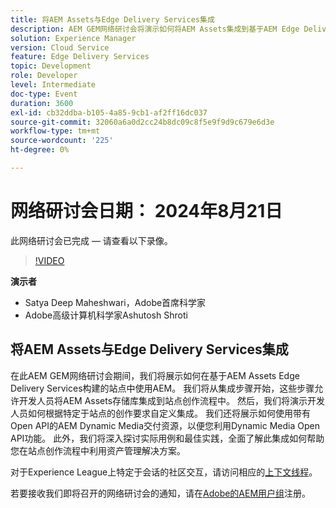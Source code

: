 ```yaml
---
title: 将AEM Assets与Edge Delivery Services集成
description: AEM GEM网络研讨会将演示如何将AEM Assets集成到基于AEM Edge Delivery Services构建的站点中、如何自定义集成、使用带Open API的AEM Dynamic Media交付资源以及探索实际用例和最佳实践。
solution: Experience Manager
version: Cloud Service
feature: Edge Delivery Services
topic: Development
role: Developer
level: Intermediate
doc-type: Event
duration: 3600
exl-id: cb32ddba-b105-4a85-9cb1-af2ff16dc037
source-git-commit: 32060a6a0d2cc24b8dc09c8f5e9f9d9c679e6d3e
workflow-type: tm+mt
source-wordcount: '225'
ht-degree: 0%

---
```



# 网络研讨会日期： 2024年8月21日

此网络研讨会已完成 — 请查看以下录像。

>[!VIDEO](https://video.tv.adobe.com/v/3433046/?quality=12&learn=on)

**演示者**

* Satya Deep Maheshwari，Adobe首席科学家
* Adobe高级计算机科学家Ashutosh Shroti

## 将AEM Assets与Edge Delivery Services集成

在此AEM GEM网络研讨会期间，我们将展示如何在基于AEM Assets Edge Delivery Services构建的站点中使用AEM。  我们将从集成步骤开始，这些步骤允许开发人员将AEM Assets存储库集成到站点创作流程中。 然后，我们将演示开发人员如何根据特定于站点的创作要求自定义集成。 我们还将展示如何使用带有Open API的AEM Dynamic Media交付资源，以便您利用Dynamic Media Open API功能。 此外，我们将深入探讨实际用例和最佳实践，全面了解此集成如何帮助您在站点创作流程中利用资产管理解决方案。

对于Experience League上特定于会话的社区交互，请访问相应的[上下文线程](https://adobe.ly/3LSCVfX)。

若要接收我们即将召开的网络研讨会的通知，请在[Adobe的AEM用户组](https://aem-augs.adobe.com/)注册。
